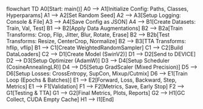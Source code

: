 flowchart TD
    A0[Start: main()]
    A0 --> A1[Initialize Config: Paths, Classes, Hyperparams]
    A1 --> A2[Set Random Seed]
    A2 --> A3[Setup Logging: Console & File]
    A3 --> A4[Save Config as JSON]
    A4 --> B1[Create Datasets: Train, Val, Test]
    B1 --> B2[Apply Data Augmentations]
    B2 --> B2a[Train Transforms: Crop, Flip, Jitter, Blur, Rotate, Erase]
    B2 --> B2b[Test Transforms: Resize, CenterCrop, Normalize]
    B2 --> B3[TTA Transforms: hflip, vflip]
    B1 --> C1[Create WeightedRandomSampler]
    C1 --> C2[Build DataLoaders]
    C2 --> D1[Create Model (SwinV2)]
    D1 --> D2[Send to DEVICE]
    D2 --> D3[Setup Optimizer (AdamW)]
    D3 --> D4[Setup Scheduler (CosineAnnealingLR)]
    D4 --> D5[Setup GradScaler (Mixed Precision)]
    D5 --> D6[Setup Losses: CrossEntropy, SupCon, Mixup/Cutmix]
    D6 --> E1[Train Loop (Epochs & Batches)]
    E1 --> E2[Forward, Loss, Backward, Step, Metrics]
    E1 --> F1[Validation]
    F1 --> F2[Metrics, Save, Early Stop]
    F2 --> G1[Testing & TTA]
    G1 --> G2[Final Metrics, Plots, Reports]
    G2 --> H1[GC Collect, CUDA Empty Cache]
    H1 --> I1[End]
